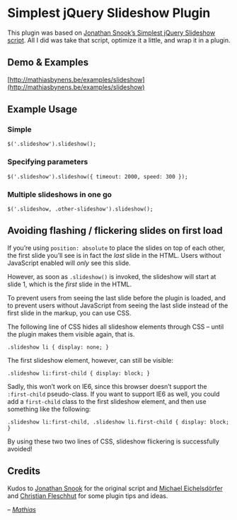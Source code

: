 # Simplest jQuery Slideshow Plugin

This plugin was based on [Jonathan Snook’s Simplest jQuery Slideshow script](http://snook.ca/archives/javascript/simplest-jquery-slideshow). All I did was take that script, optimize it a little, and wrap it in a plugin.

## Demo & Examples

[http://mathiasbynens.be/examples/slideshow](http://mathiasbynens.be/examples/slideshow)

## Example Usage

### Simple

    $('.slideshow').slideshow();

### Specifying parameters

    $('.slideshow').slideshow({ timeout: 2000, speed: 300 });

### Multiple slideshows in one go

    $('.slideshow, .other-slideshow').slideshow();

## Avoiding flashing / flickering slides on first load

If you’re using `position: absolute` to place the slides on top of each other, the first slide you’ll see is in fact the _last_ slide in the HTML. Users without JavaScript enabled will _only_ see this slide.

However, as soon as `.slideshow()` is invoked, the slideshow will start at slide 1, which is the _first_ slide in the HTML.

To prevent users from seeing the last slide before the plugin is loaded, and to prevent users without JavaScript from seeing the last slide instead of the first slide in the markup, you can use CSS.

The following line of CSS hides all slideshow elements through CSS – until the plugin makes them visible again, that is.

    .slideshow li { display: none; }

The first slideshow element, however, can still be visible:

    .slideshow li:first-child { display: block; }

Sadly, this won’t work on IE6, since this browser doesn’t support the `:first-child` pseudo-class. If you want to support IE6 as well, you could add a `first-child` class to the first slideshow element, and then use something like the following:

    .slideshow li:first-child, .slideshow li.first-child { display: block; }

By using these two two lines of CSS, slideshow flickering is successfully avoided!

## Credits

Kudos to [Jonathan Snook](http://snook.ca/) for the original script and [Michael Eichelsdörfer](http://www.michael-eichelsdoerfer.de/) and [Christian Fleschhut](http://christianfleschhut.de/) for some plugin tips and ideas.

_– [Mathias](http://mathiasbynens.be/)_